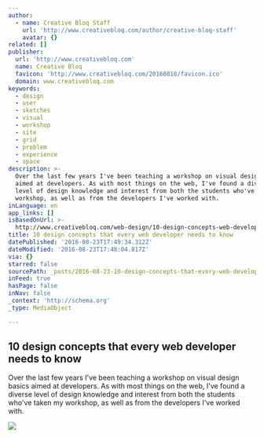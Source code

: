 ```yaml
---
author:
  - name: Creative Bloq Staff
    url: 'http://www.creativebloq.com/author/creative-bloq-staff'
    avatar: {}
related: []
publisher:
  url: 'http://www.creativebloq.com'
  name: Creative Bloq
  favicon: 'http://www.creativebloq.com/20160818/favicon.ico'
  domain: www.creativebloq.com
keywords:
  - design
  - user
  - sketches
  - visual
  - workshop
  - site
  - grid
  - problem
  - experience
  - space
description: >-
  Over the last few years I've been teaching a workshop on visual design basics
  aimed at developers. As with most things on the web, I've found a diverse
  level of design knowledge and interest from both the students who've taken my
  workshop, as well as from the developers I've worked with.
inLanguage: en
app_links: []
isBasedOnUrl: >-
  http://www.creativebloq.com/web-design/10-design-concepts-web-developers-need-know-11135255
title: 10 design concepts that every web developer needs to know
datePublished: '2016-08-23T17:49:34.312Z'
dateModified: '2016-08-23T17:48:04.817Z'
via: {}
starred: false
sourcePath: _posts/2016-08-23-10-design-concepts-that-every-web-developer-needs-to-know.md
inFeed: true
hasPage: false
inNav: false
_context: 'http://schema.org'
_type: MediaObject

---
```

<article style=""><h1>10 design concepts that every web developer needs to know</h1><p>Over the last few years I've been teaching a workshop on visual design basics aimed at developers. As with most things on the web, I've found a diverse level of design knowledge and interest from both the students who've taken my workshop, as well as from the developers I've worked with.</p><img src="http://cdn.mos.cms.futurecdn.net/271434ab8dd76410a2ab9c9f7a8a78d5-1200-80.jpg" /></article>